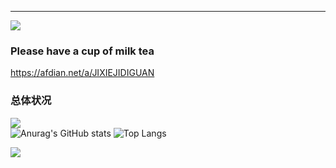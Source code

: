 ---
![](https://count.getloli.com/get/@aedelnz?theme=gelbooru)

### Please have a cup of milk tea
https://afdian.net/a/JIXIEJIDIGUAN
### 总体状况
![](https://komarev.com/ghpvc/?username=aedelnz)  
![Anurag's GitHub stats](https://github-readme-stats.vercel.app/api?username=aedelnz&show_icons=true&icon_color=990000&title_color=990000)
![Top Langs](https://github-readme-stats.vercel.app/api/top-langs/?username=aedelnz&layout=compact)

![](https://github-readme-activity-graph.cyclic.app/graph?username=aedelnz&theme=dracula)



